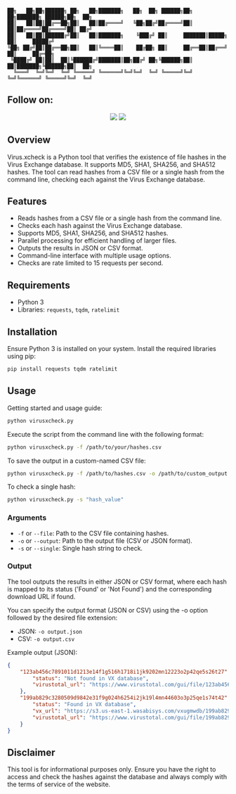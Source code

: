 ```
██╗   ██╗██╗██████╗ ██╗   ██╗███████╗   ██╗  ██╗ ██████╗██╗  ██╗███████╗ ██████╗██╗  ██╗
██║   ██║██║██╔══██╗██║   ██║██╔════╝   ╚██╗██╔╝██╔════╝██║  ██║██╔════╝██╔════╝██║ ██╔╝
██║   ██║██║██████╔╝██║   ██║███████╗    ╚███╔╝ ██║     ███████║█████╗  ██║     █████╔╝ 
╚██╗ ██╔╝██║██╔══██╗██║   ██║╚════██║    ██╔██╗ ██║     ██╔══██║██╔══╝  ██║     ██╔═██╗ 
 ╚████╔╝ ██║██║  ██║╚██████╔╝███████║██╗██╔╝ ██╗╚██████╗██║  ██║███████╗╚██████╗██║  ██╗
  ╚═══╝  ╚═╝╚═╝  ╚═╝ ╚═════╝ ╚══════╝╚═╝╚═╝  ╚═╝ ╚═════╝╚═╝  ╚═╝╚══════╝ ╚═════╝╚═╝  ╚═╝
```
## Follow on:
<p align="center">
      <a href="https://github.com/lewiswigmore"><img src="https://img.shields.io/badge/GitHub-Follow%20on%20GitHub-inactive.svg?logo=github"></a>
      <a href="https://twitter.com/LewSecurity"><img src="https://img.shields.io/badge/Twitter-Follow%20on%20Twitter-informational.svg?logo=twitter"></a>
</p>
 
## Overview
Virus.xcheck is a Python tool that verifies the existence of file hashes in the Virus Exchange database. It supports MD5, SHA1, SHA256, and SHA512 hashes. The tool can read hashes from a CSV file or a single hash from the command line, checking each against the Virus Exchange database.

## Features
- Reads hashes from a CSV file or a single hash from the command line.
- Checks each hash against the Virus Exchange database.
- Supports MD5, SHA1, SHA256, and SHA512 hashes.
- Parallel processing for efficient handling of larger files.
- Outputs the results in JSON or CSV format.
- Command-line interface with multiple usage options.
- Checks are rate limited to 15 requests per second.

## Requirements
- Python 3
- Libraries: `requests`, `tqdm`, `ratelimit`

## Installation
Ensure Python 3 is installed on your system. Install the required libraries using pip:

```bash
pip install requests tqdm ratelimit
```

## Usage
Getting started and usage guide:

```bash
python virusxcheck.py
```

Execute the script from the command line with the following format:

```bash
python virusxcheck.py -f /path/to/your/hashes.csv
```

To save the output in a custom-named CSV file:

```bash
python virusxcheck.py -f /path/to/hashes.csv -o /path/to/custom_output.csv
```

To check a single hash:

```bash
python virusxcheck.py -s "hash_value"
```

### Arguments
- `-f` or `--file`: Path to the CSV file containing hashes.
- `-o` or `--output`: Path to the output file (CSV or JSON format).
- `-s` or `--single`: Single hash string to check.

### Output
The tool outputs the results in either JSON or CSV format, where each hash is mapped to its status ('Found' or 'Not Found') and the corresponding download URL if found.

You can specify the output format (JSON or CSV) using the -o option followed by the desired file extension:
- JSON: `-o output.json`
- CSV: `-o output.csv`

Example output (JSON):

```json
{
    "123ab456c7891011d1213e14f1g516h1718i1jk9202mn12223o2p42qe5s26t27": {
        "status": "Not found in VX database",
        "virustotal_url": "https://www.virustotal.com/gui/file/123ab456c7891011d1213e14f1g516h1718i1jk9202mn12223o2p42qe5s26t2"        
    },
    "199ab829c3280509d9842e31f9g024h6254i2jk19l4mn44603o3p25qe1s74t42": {
        "status": "Found in VX database",
        "vx_url": "https://s3.us-east-1.wasabisys.com/vxugmwdb/199ab829c3280509d9842e31f9g024h6254i2jk19l4mn44603o3p25qe1s74t42",       
        "virustotal_url": "https://www.virustotal.com/gui/file/199ab829c3280509d9842e31f9g024h6254i2jk19l4mn44603o3p25qe1s74t42"
    }
}
```

## Disclaimer
This tool is for informational purposes only. Ensure you have the right to access and check the hashes against the database and always comply with the terms of service of the website.
